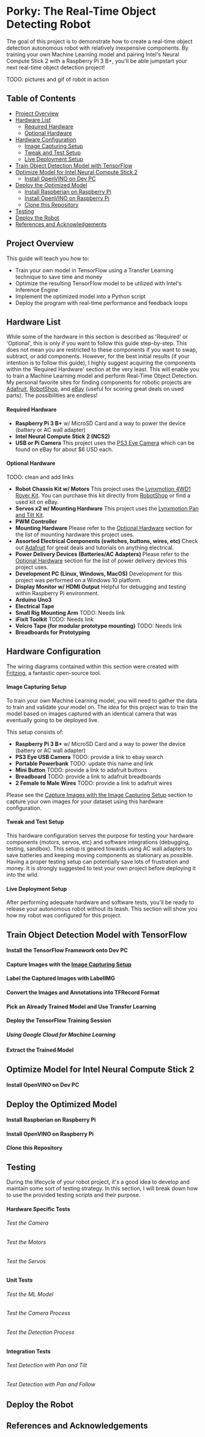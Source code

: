 # Porky: The Real-Time Object Detecting Robot
The goal of this project is to demonstrate how to create a real-time object detection autonomous robot with relatively inexpensive components. By training your own Machine Learning model and pairing Intel's Neural Compute Stick 2 with a Raspberry Pi 3 B+, you'll be able jumpstart your next real-time object detection project! 

TODO: pictures and gif of robot in action

## Table of Contents
* [Project Overview](#project-overview)
* [Hardware List](#hardware-list)
  * [Required Hardware](#required-hardware)
  * [Optional Hardware](#optional-hardware)
* [Hardware Configuration](#hardware-configuration)
  * [Image Capturing Setup](#image-capturing-setup)
  * [Tweak and Test Setup](#tweak-and-test-setup)
  * [Live Deployment Setup](#live-deployment-setup)
* [Train Object Detection Model with TensorFlow](#train-object-detection-model-with-tensorflow)
* [Optimize Model for Intel Neural Compute Stick 2](#optimize-model-for-intel-neural-compute-stick-2)
  * [Install OpenVINO on Dev PC](#install-openvino-on-dev-pc)
* [Deploy the Optimized Model](#deploy-the-optimized-model)
  * [Install Raspberian on Raspberry Pi](#install-raspberian-on-raspberry-pi)
  * [Install OpenVINO on Raspberry Pi](#install-openvino-on-raspberry-pi)
  * [Clone this Repository](#clone-this-repository)
* [Testing](#testing)
* [Deploy the Robot](#deploy-the-robot)
* [References and Acknowledgements](#references-and-acknowledgements)

## Project Overview
This guide will teach you how to: 
* Train your own model in TensorFlow using a Transfer Learning technique to save time and money 
* Optimize the resulting TensorFlow model to be utilized with Intel's Inference Engine
* Implement the optimized model into a Python script
* Deploy the program with real-time performance and feedback loops

## Hardware List
While some of the hardware in this section is described as 'Required' or 'Optional', this is only if you want to follow this guide step-by-step. This does not mean you are restricted to these components if you want to swap, subtract, or add components. However, for the best initial results (if your intention is to follow this guide), I highly suggest acquiring the components within the 'Required Hardware' section at the very least. This will enable you to train a Machine Learning model and perform Real-Time Object Detection. My personal favorite sites for finding components for robotic projects are [Adafruit](https://www.adafruit.com/), [RobotShop](https://www.robotshop.com/), and [eBay](https://www.ebay.com/) (useful for scoring great deals on used parts). The possibilities are endless!

#### Required Hardware
* **Raspberry Pi 3 B+** w/ MicroSD Card and a way to power the device (battery or AC wall adapter)
* **Intel Neural Compute Stick 2 (NCS2)**
* **USB or Pi Camera** This project uses the [PS3 Eye Camera](https://en.wikipedia.org/wiki/PlayStation_Eye) which can be found on eBay for about $6 USD each.

#### Optional Hardware
TODO: clean and add links
* **Robot Chassis Kit w/ Motors** This project uses the [Lynxmotion 4WD1 Rover Kit](http://www.lynxmotion.com/c-111-a4wd1-no-electronics.aspx). You can purchase this kit directly from [RobotShop](https://www.robotshop.com) or find a used kit on eBay.
* **Servos x2 w/ Mounting Hardware** This project uses the [Lynxmotion Pan and Tilt Kit](https://www.robotshop.com/en/lynxmotion-pan-and-tilt-kit-aluminium2.html).
* **PWM Controller**
* **Mounting Hardware** Please refer to the [Optional Hardware](#optional-hardware) section for the list of mounting hardware this project uses.
* **Assorted Electrical Components (switches, buttons, wires, etc)** Check out [Adafruit](https://www.adafruit.com/) for great deals and tutorials on anything electrical.
* **Power Delivery Devices (Batteries/AC Adapters)** Please refer to the [Optional Hardware](#optional-hardware) section for the list of power delivery devices this project uses.
* **Development PC (Linux, Windows, MacOS)** Development for this project was performed on a Windows 10 platform.
* **Display Monitor w/ HDMI Output** Helpful for debugging and testing within Raspberry Pi environment.
* **Arduino Uno3**
* **Electrical Tape**
* **Small Rig Mounting Arm** TODO: Needs link
* **iFixit Toolkit** TODO: Needs link
* **Velcro Tape (for modular prototype mounting)** TODO: Needs link
* **Breadboards for Prototyping**

## Hardware Configuration
The wiring diagrams contained within this section were created with [Fritzing](http://fritzing.org/home/), a fantastic open-source tool.

#### Image Capturing Setup
To train your own Machine Learning model, you will need to gather the data to train and validate your model on. The idea for this project was to train the model based on images captured with an identical camera that was eventually going to be deployed live.

This setup consists of:
* **Raspberry Pi 3 B+** w/ MicroSD Card and a way to power the device (battery or AC wall adapter)
* **PS3 Eye USB Camera** TODO: provide a link to ebay search
* **Portable Powerbank** TODO: update this name and link
* **Mini Button** TODO: provide a link to adafruit buttons
* **Breadboard** TODO: provide a link to adafruit breadboards
* **2 Female to Male Wires** TODO: provide a link to adafruit wires

Please see the [Capture Images with the Image Capturing Setup](#capture-images-with-the-capturing-setup) section to capture your own images for your dataset using this hardware configuration.

#### Tweak and Test Setup
This hardware configuration serves the purpose for testing your hardware components (motors, servos, etc) and software integrations (debugging, testing, sandbox). This setup is geared towards using AC wall adapters to save batteries and keeping moving components as stationary as possible. Having a proper testing setup can potentially save lots of frustration and money. It is strongly suggested to test your own project before deploying it into the wild.

#### Live Deployment Setup
After performing adequate hardware and software tests, you'll be ready to release your autonomous robot without its leash. This section will show you how my robot was configured for this project. 

## Train Object Detection Model with TensorFlow

#### Install the TensorFlow Framework onto Dev PC

#### Capture Images with the [Image Capturing Setup](#image-capturing-setup)

#### Label the Captured Images with LabelIMG

#### Convert the Images and Annotations into TFRecord Format

#### Pick an Already Trained Model and Use Transfer Learning

#### Deploy the TensorFlow Training Session

##### Using Google Cloud for Machine Learning

#### Extract the Trained Model

## Optimize Model for Intel Neural Compute Stick 2

#### Install OpenVINO on Dev PC

## Deploy the Optimized Model

#### Install Raspberian on Raspberry Pi

#### Install OpenVINO on Raspberry Pi

#### Clone this Repository

## Testing
During the lifecycle of your robot project, it's a good idea to develop and maintain some sort of testing strategy. In this section, I will break down how to use the provided testing scripts and their purpose.
#### Hardware Specific Tests
###### Test the Camera
###### Test the Motors
###### Test the Servos

#### Unit Tests
###### Test the ML Model
###### Test the Camera Process
###### Test the Detection Process

#### Integration Tests
###### Test Detection with Pan and Tilt
###### Test Detection with Pan and Follow

## Deploy the Robot

## References and Acknowledgements
